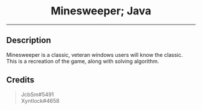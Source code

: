 <div align="center">

# **Minesweeper; Java**

</div>

---

## Description

Minesweeper is a classic, veteran windows users will know the classic. <br>
This is a recreation of the game, along with solving algorithm.

## Credits

> JcbSm#5491
> <br>
> Xyntlock#4658